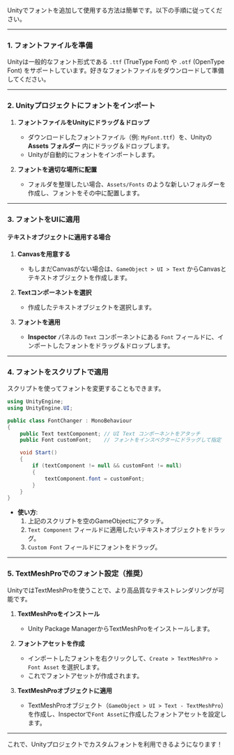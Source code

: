 Unityでフォントを追加して使用する方法は簡単です。以下の手順に従ってください。

---

### 1. **フォントファイルを準備**
Unityは一般的なフォント形式である `.ttf` (TrueType Font) や `.otf` (OpenType Font) をサポートしています。好きなフォントファイルをダウンロードして準備してください。

---

### 2. **Unityプロジェクトにフォントをインポート**
1. **フォントファイルをUnityにドラッグ＆ドロップ**  
   - ダウンロードしたフォントファイル（例: `MyFont.ttf`）を、Unityの **Assets フォルダー** 内にドラッグ＆ドロップします。
   - Unityが自動的にフォントをインポートします。

2. **フォントを適切な場所に配置**  
   - フォルダを整理したい場合、`Assets/Fonts` のような新しいフォルダーを作成し、フォントをその中に配置します。

---

### 3. **フォントをUIに適用**
#### テキストオブジェクトに適用する場合
1. **Canvasを用意する**  
   - もしまだCanvasがない場合は、`GameObject > UI > Text` からCanvasとテキストオブジェクトを作成します。

2. **Textコンポーネントを選択**  
   - 作成したテキストオブジェクトを選択します。

3. **フォントを適用**  
   - **Inspector** パネルの `Text` コンポーネントにある `Font` フィールドに、インポートしたフォントをドラッグ＆ドロップします。

---

### 4. **フォントをスクリプトで適用**
スクリプトを使ってフォントを変更することもできます。

```csharp
using UnityEngine;
using UnityEngine.UI;

public class FontChanger : MonoBehaviour
{
    public Text textComponent; // UI Text コンポーネントをアタッチ
    public Font customFont;    // フォントをインスペクターにドラッグして指定

    void Start()
    {
        if (textComponent != null && customFont != null)
        {
            textComponent.font = customFont;
        }
    }
}
```

- **使い方**:
  1. 上記のスクリプトを空のGameObjectにアタッチ。
  2. `Text Component` フィールドに適用したいテキストオブジェクトをドラッグ。
  3. `Custom Font` フィールドにフォントをドラッグ。

---

### 5. **TextMeshProでのフォント設定（推奨）**
UnityではTextMeshProを使うことで、より高品質なテキストレンダリングが可能です。

1. **TextMeshProをインストール**  
   - Unity Package ManagerからTextMeshProをインストールします。

2. **フォントアセットを作成**  
   - インポートしたフォントを右クリックして、`Create > TextMeshPro > Font Asset` を選択します。
   - これでフォントアセットが作成されます。

3. **TextMeshProオブジェクトに適用**  
   - TextMeshProオブジェクト（`GameObject > UI > Text - TextMeshPro`）を作成し、Inspectorで`Font Asset`に作成したフォントアセットを設定します。

---

これで、Unityプロジェクトでカスタムフォントを利用できるようになります！
